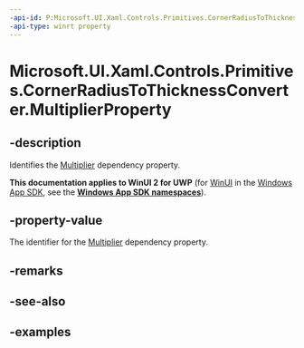 ```yaml
---
-api-id: P:Microsoft.UI.Xaml.Controls.Primitives.CornerRadiusToThicknessConverter.MultiplierProperty
-api-type: winrt property
---
```


# Microsoft.UI.Xaml.Controls.Primitives.CornerRadiusToThicknessConverter.MultiplierProperty

<!--
public static Windows.UI.Xaml.DependencyProperty MultiplierProperty { get; }
-->


## -description

Identifies the [Multiplier](cornerradiustothicknessconverter_multiplier.md) dependency property.

**This documentation applies to WinUI 2 for UWP** (for [WinUI](/windows/apps/winui/winui3/) in the [Windows App SDK](/windows/apps/windows-app-sdk/), see the **[Windows App SDK namespaces](/windows/windows-app-sdk/api/winrt/)**).

## -property-value

The identifier for the [Multiplier](cornerradiustothicknessconverter_multiplier.md) dependency property.

## -remarks

## -see-also

## -examples


